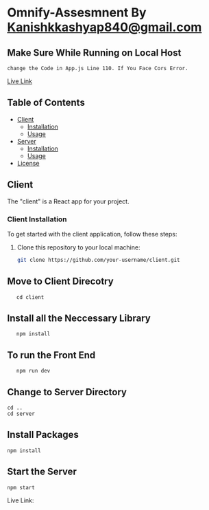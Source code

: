 # Omnify-Assesmnent By Kanishkkashyap840@gmail.com

## Make Sure While Running on Local Host 
```
change the Code in App.js Line 110. If You Face Cors Error.

```

[Live Link](https://omnify-assesment.vercel.app/)

## Table of Contents
- [Client](#client)
  - [Installation](#client-installation)
  - [Usage](#client-usage)
- [Server](#server)
  - [Installation](#server-installation)
  - [Usage](#server-usage)
- [License](#license)

## Client

The "client" is a React app for your project.

### Client Installation

To get started with the client application, follow these steps:

1. Clone this repository to your local machine:

   ```bash
   git clone https://github.com/your-username/client.git
   ```
## Move to Client Direcotry
```
   cd client
```
## Install all the Neccessary Library
```
   npm install
```
## To run the Front End
```
   npm run dev
```

## Change to Server Directory
```
cd ..
cd server
```

## Install Packages
```
npm install
```

## Start the Server

```
npm start

```

Live Link:

